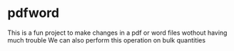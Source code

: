 # pdfword

This is a fun project to make changes in a pdf or word files wothout having much trouble 
We can also perform this operation on bulk quantities
